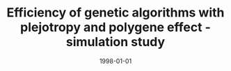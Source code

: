 ---
# Documentation: https://wowchemy.com/docs/managing-content/

title: Efficiency of genetic algorithms with plejotropy and polygene effect - simulation
  study
subtitle: ''
summary: ''
authors:
- kwasnicka
tags: []
categories: []
date: '1998-01-01'
lastmod: 2022-10-07T04:59:30Z
featured: false
draft: false

# Featured image
# To use, add an image named `featured.jpg/png` to your page's folder.
# Focal points: Smart, Center, TopLeft, Top, TopRight, Left, Right, BottomLeft, Bottom, BottomRight.
image:
  caption: ''
  focal_point: ''
  preview_only: false

# Projects (optional).
#   Associate this post with one or more of your projects.
#   Simply enter your project's folder or file name without extension.
#   E.g. `projects = ["internal-project"]` references `content/project/deep-learning/index.md`.
#   Otherwise, set `projects = []`.
projects: []
publishDate: '2022-10-07T04:59:29.630375Z'
publication_types:
- '1'
abstract: ''
publication: '*Intelligent information systems. Proceedings of the workshop, Malbork,
  Poland, 15-19 June 1998.*'
---